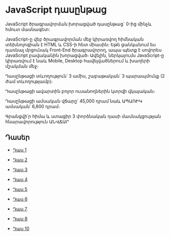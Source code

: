 # JavaScript դասընթաց

JavaScript ծրագրավորման խորացված դասընթաց` 0-ից մինչև հմուտ մասնագետ:

JavaScript-ը վեբ ծրագրավորման մեջ կիրառվող հիմնական տեխնոլոգիան է HTML և CSS-ի հետ միասին։ Եթե ցանկանում ես դառնալ մրցունակ Front-End ծրագրավորող, ապա պետք է սովորես JavaScript բավականին խորացված։
Ավելին, ներկայումս JavaScript-ը կիրառվում է նաև Mobile, Desktop հավելվածներում և խաղերի մշակման մեջ։

Դասընթացի տևողություն՝ 3 ամիս, շաբաթական՝ 3 պարապմունք (2 ժամ տևողությամբ)։

Դասընթացի ավարտին բոլոր ուսանողներին կտրվի վկայական։

Դասընթացի ամսական վճարը՝ 45,000 դրամ նաև ԱՊԱՌԻԿ ամսական՝ 6,800 դրամ։

Գրանցվի՛ր հիմա և ստացիր 3 փորձնական դասի մասնակցության հնարավորություն ԱՆՎՃԱՐ

## Դասեր

- [Դաս 1](https://github.com/devopshayk/smartcode-js-lessons/tree/main/Lesson1)


- [Դաս 2](https://github.com/devopshayk/smartcode-js-lessons/tree/main/Lesson2)


- [Դաս 3](https://github.com/devopshayk/smartcode-js-lessons/tree/main/Lesson3)


- [Դաս 4](https://github.com/devopshayk/smartcode-js-lessons/tree/main/Lesson4)


- [Դաս 5](https://github.com/devopshayk/smartcode-js-lessons/tree/main/Lesson5)


- [Դաս 6](https://github.com/devopshayk/smartcode-js-lessons/tree/main/Lesson6)


- [Դաս 7](https://github.com/devopshayk/smartcode-js-lessons/tree/main/Lesson7)


- [Դաս 8](https://github.com/devopshayk/smartcode-js-lessons/tree/main/Lesson8)


- [Դաս 10](https://github.com/devopshayk/smartcode-js-lessons/tree/main/Lesson10)
